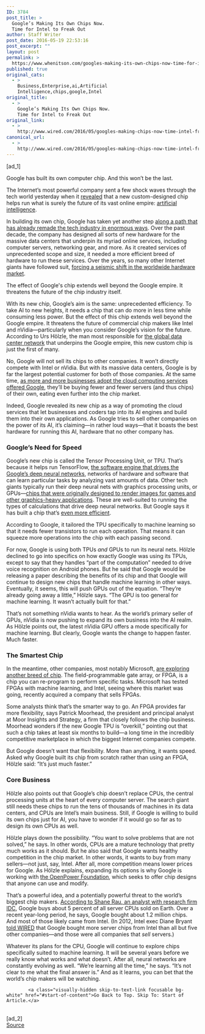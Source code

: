 ```yaml
---
ID: 3784
post_title: >
  Google’s Making Its Own Chips Now.
  Time for Intel to Freak Out
author: Staff Writer
post_date: 2016-05-19 22:53:16
post_excerpt: ""
layout: post
permalink: >
  https://www.whenitson.com/googles-making-its-own-chips-now-time-for-intel-to-freak-out/
published: true
original_cats:
  - >
    Business,Enterprise,ai,Artificial
    Intelligence,chips,google,Intel
original_title:
  - >
    Google’s Making Its Own Chips Now.
    Time for Intel to Freak Out
original_link:
  - >
    http://www.wired.com/2016/05/googles-making-chips-now-time-intel-freak/
canonical_url:
  - >
    http://www.wired.com/2016/05/googles-making-chips-now-time-intel-freak/
---
```

 [ad_1]
<br><div id=""><p>Google has built its own computer chip. And this won’t be the last.</p>
<p>The Internet’s most powerful company sent a few shock waves through the tech world yesterday when it <a href="http://www.wired.com/2016/05/google-tpu-custom-chips/" target="_blank">revealed</a> that a new custom-designed chip helps run what is surely the future of its vast online empire: <a href="http://www.wired.com/2015/04/jeff-dean/" target="_blank"> artificial intelligence</a>.</p>
<p>In building its own chip, Google has taken yet another step <a href="http://www.wired.com/2012/08/google-as-xerox-parc/" target="_blank">along a path that has already remade the tech industry in enormous ways</a>. Over the past decade, the company has designed all sorts of new hardware for the massive data centers that underpin its myriad online services, including computer servers, networking gear, and more. As it created services of unprecedented scope and size, it needed a more efficient breed of hardware to run these services. Over the years, so many other Internet giants have followed suit, <a href="http://www.wired.com/2015/10/meet-walking-dead-hp-cisco-dell-emc-ibm-oracle/" target="_blank">forcing a seismic shift in the worldwide hardware market</a>.     </p>
<p data-js="fader" class="pullquote carve fader">
	The effect of Google's chip extends well beyond the Google empire. It threatens the future of the chip industry itself.	<span class="attribution"/>
</p>

<p>With its new chip, Google’s aim is the same: unprecedented efficiency. To take AI to new heights, it needs a chip that can do more in less time while consuming less power. But the effect of this chip extends well beyond the Google empire. It threatens the future of commercial chip makers like Intel and nVidia—particularly when you consider Google’s vision for the future. According to Urs Hölzle, the man most responsible for <a href="http://www.wired.com/2012/08/google-as-xerox-parc/" target="_blank">the global data center network</a> that underpins the Google empire, this new custom chip is just the first of many. </p>
<p>No, Google will not sell its chips to other companies. It won’t directly compete with Intel or nVidia. But with its massive data centers, Google is by far the largest potential customer for both of those companies. At the same time, <a href="http://www.wired.com/2014/03/urs-google-story/" target="_blank">as more and more businesses adopt the cloud computing services offered Google</a>, they’ll be buying fewer and fewer servers (and thus chips) of their own, eating even further into the chip market.</p>
<p>Indeed, Google revealed its new chip as a way of promoting the cloud services that let businesses and coders tap into its AI engines and build them into their own applications. As Google tries to sell other companies on the power of its AI, it’s claiming—in rather loud ways—that it boasts the best hardware for running this AI, hardware that no other company has.</p>

<h3>Google’s Need for Speed</h3>
<p>Google’s new chip is called the Tensor Processing Unit, or TPU. That’s because it helps run TensorFlow, <a href="http://www.wired.com/2015/11/google-open-sources-its-artificial-intelligence-engine/" target="_blank">the software engine that drives the Google’s deep neural networks</a>, networks of hardware and software that can learn particular tasks by analyzing vast amounts of data.  Other tech giants typically run their deep neural nets with graphics processing units, or GPUs—<a href="http://www.wired.com/2015/12/facebook-open-source-ai-big-sur/" target="_blank">chips that were originally designed to render images for games and other graphics-heavy applications</a>. These are well-suited to running the types of calculations that drive deep neural networks. But Google says it has built a chip that’s <a href="https://cloudplatform.googleblog.com/2016/05/Google-supercharges-machine-learning-tasks-with-custom-chip.html" target="_blank">even more efficient</a>.</p>
<p>According to Google, it tailored the TPU specifically to machine learning so that it needs fewer transistors to run each operation. That means it can squeeze more operations into the chip with each passing second. </p>



<p>For now, Google is using both TPUs <em>and</em> GPUs to run its neural nets. Hölzle declined to go into specifics on how exactly Google was using its TPUs, except to say that they handles “part of the computation” needed to drive voice recognition on Android phones. But he said that Google would be releasing a paper describing the benefits of its chip and that Google will continue to design new chips that handle machine learning in other ways. Eventually, it seems, this will push GPUs out of the equation. “They’re already going away a little,” Hölzle says. “The GPU is too general for machine learning. It wasn’t actually built for that.”</p>
<p>That’s not something nVidia wants to hear. As the world’s primary seller of GPUs, nVidia is now pushing to expand its own business into the AI realm. As Hölzle points out, the latest nVidia GPU offers a mode specifically for machine learning. But clearly, Google wants the change to happen faster. Much faster.</p>
<h3>The Smartest Chip</h3>
<p>In the meantime, other companies, most notably Microsoft, <a href="http://www.wired.com/2015/06/microsoft-knows-exactly-intels-future/" target="_blank">are exploring another breed of chip</a>. The field-programmable gate array, or FPGA, is a chip you can re-program to perform specific tasks. Microsoft has tested FPGAs with machine learning, and Intel, seeing where this market was going, recently acquired a company that sells FPGAs.</p>
<p>Some analysts think that’s the smarter way to go. An FPGA provides far more flexibility, says Patrick Moorhead, the president and principal analyst at Moor Insights and Strategy, a firm that closely follows the chip business. Moorhead wonders if the new Google TPU is “overkill,” pointing out that such a chip takes at least six months to build—a long time in the incredibly competitive marketplace in which the biggest Internet companies compete. </p>
<p>But Google doesn’t want that flexibility. More than anything, it wants speed. Asked why Google built its chip from scratch rather than using an FPGA, Hölzle said: “It’s just much faster.”</p>
<h3>Core Business</h3>
<p>Hölzle also points out that Google’s chip doesn’t replace CPUs, the central processing units at the heart of every computer server. The search giant still needs these chips to run the tens of thousands of machines in its data centers, and CPUs are Intel’s main business. Still, if Google is willing to build its own chips just for AI, you have to wonder if it would go so far as to design its own CPUs as well.</p>
<p>Hölzle plays down the possibility. “You want to solve problems that are not solved,” he says. In other words, CPUs are a mature technology that pretty much works as it should. But he also said that Google wants healthy competition in the chip market. In other words, it wants to buy from many sellers—not just, say, Intel. After all, more competition means lower prices for Google. As Hölzle explains, expanding its options is why Google is working with <a href="http://openpowerfoundation.org" target="_blank">the OpenPower Foundation</a>, which seeks to offer chip designs that anyone can use and modify. </p>
<p>That’s a powerful idea, and a potentially powerful threat to the world’s biggest chip makers. <a href="http://www.wired.com/2016/02/googles-hardware-endgame-making-its-very-own-chips/" target="_blank">According to Shane Rau, an analyst with research firm IDC</a>, Google buys about 5 percent of all server CPUs sold on Earth. Over a recent year-long period, he says, Google bought about 1.2 million chips. And most of those likely came from Intel. (In 2012, Intel exec Diane Bryant <a href="http://www.wired.com/2012/09/29853/" target="_blank">told WIRED</a> that Google bought more server chips from Intel than all but five other companies—and those were all companies that <em>sell</em> servers.)  </p>
<p>Whatever its plans for the CPU, Google will continue to explore chips specifically suited to machine learning. It will be several years before we really know what works and what doesn’t. After all, neural networks are constantly evolving as well. “We’re learning all the time,” he says. “It’s not clear to me what the final answer is.” And as it learns, you can bet that the world’s chip makers will be watching. </p>

			<a class="visually-hidden skip-to-text-link focusable bg-white" href="#start-of-content">Go Back to Top. Skip To: Start of Article.</a>

			
</div>
<br>[ad_2]
<br><a href="http://www.wired.com/2016/05/googles-making-chips-now-time-intel-freak/">Source </a>